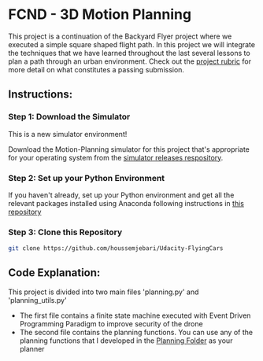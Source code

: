 # FCND - 3D Motion Planning

This project is a continuation of the Backyard Flyer project where we executed a simple square shaped flight path. In this project we will integrate the techniques that we have learned throughout the last several lessons to plan a path through an urban environment. Check out the [project rubric](https://review.udacity.com/#!/rubrics/1534/view) for more detail on what constitutes a passing submission.



## Instructions:
### Step 1: Download the Simulator
This is a new simulator environment!  

Download the Motion-Planning simulator for this project that's appropriate for your operating system from the [simulator releases respository](https://github.com/udacity/FCND-Simulator-Releases/releases).

### Step 2: Set up your Python Environment
If you haven't already, set up your Python environment and get all the relevant packages installed using Anaconda following instructions in [this repository](https://github.com/udacity/FCND-Term1-Starter-Kit)

### Step 3: Clone this Repository
```sh
git clone https://github.com/houssemjebari/Udacity-FlyingCars
```

## Code Explanation:
This project is divided into two main files 'planning.py' and 'planning_utils.py'
* The first file contains a finite state machine executed with Event Driven Programming Paradigm to improve security of the drone
* The second file contains the planning functions. You can use any of the planning functions that I developed in the [Planning Folder](../Term2-Planning/) as your planner 

